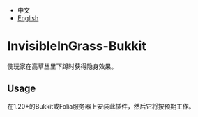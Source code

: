 - 中文
- [English](README.md)

# InvisibleInGrass-Bukkit
使玩家在高草丛里下蹲时获得隐身效果。

## Usage
在1.20+的Bukkit或Folia服务器上安装此插件，然后它将按预期工作。
